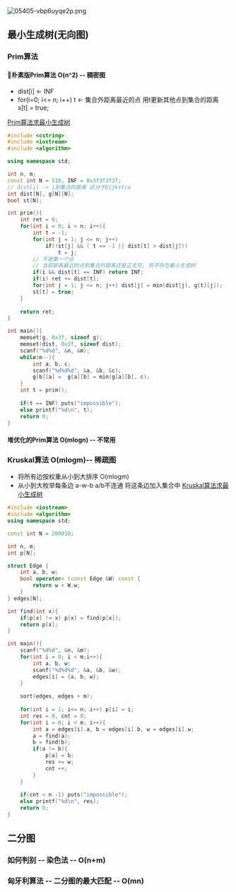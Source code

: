 ![05405-vbp6uyqe2p.png](http://images.zshaopingb.cn/2019/07/3596239028.png)
## 最小生成树(无向图)
### Prim算法
#### 朴素版Prim算法 O(n^2) -- 稠密图
- dist[i] <- INF
- for(i=0; i<= n; i++) 
    t <- 集合外距离最近的点
    用t更新其他点到集合的距离
    s[t] = true;

[Prim算法求最小生成树](https://www.acwing.com/problem/content/860/)
``` C++
#include <cstring>
#include <iostream>
#include <algorithm>

using namespace std;

int n, m;
const int N = 510, INF = 0x3f3f3f3f;
// dist[i] -> i到集合的距离 区分于Dijkstra
int dist[N], g[N][N];
bool st[N];

int prim(){
    int ret = 0;
    for(int i = 0; i < n; i++){
        int t = -1;
        for(int j = 1; j <= n; j++)
            if(!st[j] && ( t == -1 || dist[t] > dist[j]))
                t = j;
        // 不是第一个点
        // 当前距离最近的点到集合的距离还是正无穷, 则不存在最小生成树
        if(i && dist[t] == INF) return INF;
        if(i) ret += dist[t];
        for(int j = 1; j <= n; j++) dist[j] = min(dist[j], g[t][j]);
        st[t] = true;
    }
    
    return ret;
}

int main(){
    memset(g, 0x3f, sizeof g);
    memset(dist, 0x3f, sizeof dist);
    scanf("%d%d", &n, &m);
    while(m--){
        int a, b, c;
        scanf("%d%d%d", &a, &b, &c);
        g[b][a] =  g[a][b] = min(g[a][b], c);
    }
    int t = prim();
    
    if(t == INF) puts("impossible");
    else printf("%d\n", t);
    return 0;
}
```
#### 堆优化的Prim算法 O(mlogn) -- 不常用
### Kruskal算法 O(mlogm)-- 稀疏图
- 将所有边按权重从小到大排序 O(mlogm)
- 从小到大枚举每条边 a-w-b
  a/b不连通 将这条边加入集合中 
[Kruskal算法求最小生成树](https://www.acwing.com/problem/content/861/)
``` C++
#include <iostream>
#include <algorithm>
using namespace std;

const int N = 200010;

int n, m;
int p[N];

struct Edge {
    int a, b, w;
    bool operator< (const Edge &W) const {
        return w < W.w;
    }
} edges[N];

int find(int x){
    if(p[x] != x) p[x] = find(p[x]);
    return p[x];
}

int main(){
    scanf("%d%d", &n, &m);
    for(int i = 0; i < m;i++){
        int a, b, w;
        scanf("%d%d%d", &a, &b, &w);
        edges[i] = {a, b, w};
    }
    
    sort(edges, edges + m);
    
    for(int i = 1; i<= n; i++) p[i] = i;
    int res = 0, cnt = 0;
    for(int i = 0; i < m; i++){
        int a = edges[i].a, b = edges[i].b, w = edges[i].w;
        a = find(a);
        b = find(b);
        if(a != b){
            p[a] = b;
            res += w;
            cnt ++;
        }
    }
    
    if(cnt < n -1) puts("impossible");
    else printf("%d\n", res);
    return 0;
}
```
## 二分图
### 如何判别 -- 染色法 -- O(n+m)
### 匈牙利算法 -- 二分图的最大匹配 -- O(mn)